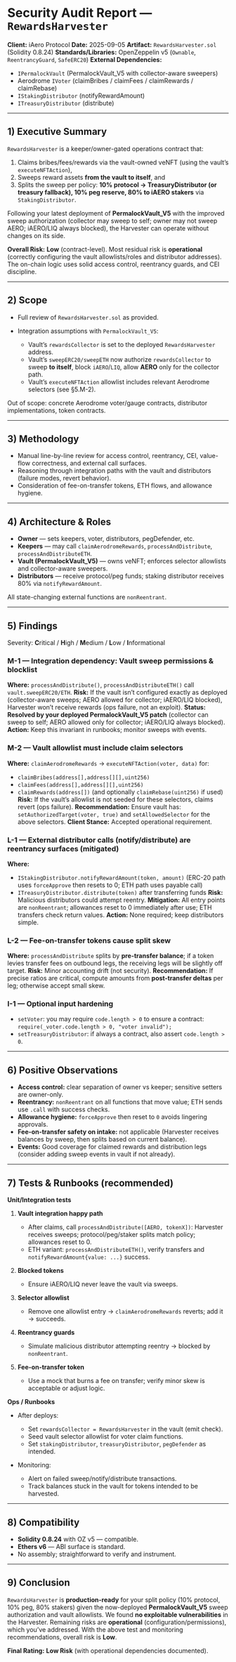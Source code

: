 # Security Audit Report — `RewardsHarvester`

**Client:** iAero Protocol
**Date:** 2025-09-05
**Artifact:** `RewardsHarvester.sol` (Solidity 0.8.24)
**Standards/Libraries:** OpenZeppelin v5 (`Ownable`, `ReentrancyGuard`, `SafeERC20`)
**External Dependencies:**

* `IPermalockVault` (PermalockVault\_V5 with collector-aware sweepers)
* Aerodrome `IVoter` (claimBribes / claimFees / claimRewards / claimRebase)
* `IStakingDistributor` (notifyRewardAmount)
* `ITreasuryDistributor` (distribute)

---

## 1) Executive Summary

`RewardsHarvester` is a keeper/owner-gated operations contract that:

1. Claims bribes/fees/rewards via the vault-owned veNFT (using the vault’s `executeNFTAction`),
2. Sweeps reward assets **from the vault to itself**, and
3. Splits the sweep per policy: **10% protocol → TreasuryDistributor (or treasury fallback), 10% peg reserve, 80% to iAERO stakers** via `StakingDistributor`.

Following your latest deployment of **PermalockVault\_V5** with the improved sweep authorization (collector may sweep to self; owner may not sweep AERO; iAERO/LIQ always blocked), the Harvester can operate without changes on its side.

**Overall Risk:** **Low** (contract-level). Most residual risk is **operational** (correctly configuring the vault allowlists/roles and distributor addresses). The on-chain logic uses solid access control, reentrancy guards, and CEI discipline.

---

## 2) Scope

* Full review of `RewardsHarvester.sol` as provided.
* Integration assumptions with `PermalockVault_V5`:

  * Vault’s `rewardsCollector` is set to the deployed `RewardsHarvester` address.
  * Vault’s `sweepERC20/sweepETH` now authorize `rewardsCollector` to sweep **to itself**, block `iAERO`/`LIQ`, allow **AERO** only for the collector path.
  * Vault’s `executeNFTAction` allowlist includes relevant Aerodrome selectors (see §5.M-2).

Out of scope: concrete Aerodrome voter/gauge contracts, distributor implementations, token contracts.

---

## 3) Methodology

* Manual line-by-line review for access control, reentrancy, CEI, value-flow correctness, and external call surfaces.
* Reasoning through integration paths with the vault and distributors (failure modes, revert behavior).
* Consideration of fee-on-transfer tokens, ETH flows, and allowance hygiene.

---

## 4) Architecture & Roles

* **Owner** — sets keepers, voter, distributors, pegDefender, etc.
* **Keepers** — may call `claimAerodromeRewards`, `processAndDistribute`, `processAndDistributeETH`.
* **Vault (PermalockVault\_V5)** — owns veNFT; enforces selector allowlists and collector-aware sweepers.
* **Distributors** — receive protocol/peg funds; staking distributor receives 80% via `notifyRewardAmount`.

All state-changing external functions are `nonReentrant`.

---

## 5) Findings

Severity: **C**ritical / **H**igh / **M**edium / **L**ow / **I**nformational

### M-1 — Integration dependency: Vault sweep permissions & blocklist

**Where:** `processAndDistribute()`, `processAndDistributeETH()` call `vault.sweepERC20/ETH`.
**Risk:** If the vault isn’t configured exactly as deployed (collector-aware sweeps; AERO allowed for collector; iAERO/LIQ blocked), Harvester won’t receive rewards (ops failure, not an exploit).
**Status:** **Resolved by your deployed PermalockVault\_V5 patch** (collector can sweep to self; AERO allowed only for collector; iAERO/LIQ always blocked).
**Action:** Keep this invariant in runbooks; monitor sweeps with events.

### M-2 — Vault allowlist must include claim selectors

**Where:** `claimAerodromeRewards` → `executeNFTAction(voter, data)` for:

* `claimBribes(address[],address[][],uint256)`
* `claimFees(address[],address[][],uint256)`
* `claimRewards(address[])` (and optionally `claimRebase(uint256)` if used)
  **Risk:** If the vault’s allowlist is not seeded for these selectors, claims revert (ops failure).
  **Recommendation:** Ensure vault has:
  `setAuthorizedTarget(voter, true)` and `setAllowedSelector` for the above selectors.
  **Client Stance:** Accepted operational requirement.

### L-1 — External distributor calls (notify/distribute) are reentrancy surfaces (mitigated)

**Where:**

* `IStakingDistributor.notifyRewardAmount(token, amount)` (ERC-20 path uses `forceApprove` then resets to 0; ETH path uses payable call)
* `ITreasuryDistributor.distribute(token)` after transferring funds
  **Risk:** Malicious distributors could attempt reentry.
  **Mitigation:** All entry points are `nonReentrant`; allowances reset to 0 immediately after use; ETH transfers check return values.
  **Action:** None required; keep distributors simple.

### L-2 — Fee-on-transfer tokens cause split skew

**Where:** `processAndDistribute` splits by **pre-transfer balance**; if a token levies transfer fees on outbound legs, the receiving legs will be slightly off target.
**Risk:** Minor accounting drift (not security).
**Recommendation:** If precise ratios are critical, compute amounts from **post-transfer deltas** per leg; otherwise accept small skew.

### I-1 — Optional input hardening

* `setVoter`: you may require `code.length > 0` to ensure a contract: `require(_voter.code.length > 0, "voter invalid");`
* `setTreasuryDistributor`: if always a contract, also assert `code.length > 0`.

---

## 6) Positive Observations

* **Access control:** clear separation of owner vs keeper; sensitive setters are owner-only.
* **Reentrancy:** `nonReentrant` on all functions that move value; ETH sends use `.call` with success checks.
* **Allowance hygiene:** `forceApprove` then reset to `0` avoids lingering approvals.
* **Fee-on-transfer safety on intake:** not applicable (Harvester receives balances by sweep, then splits based on current balance).
* **Events:** Good coverage for claimed rewards and distribution legs (consider adding sweep events in vault if not already).

---

## 7) Tests & Runbooks (recommended)

**Unit/Integration tests**

1. **Vault integration happy path**

   * After claims, call `processAndDistribute([AERO, tokenX])`: Harvester receives sweeps; protocol/peg/staker splits match policy; allowances reset to 0.
   * ETH variant: `processAndDistributeETH()`, verify transfers and `notifyRewardAmount{value: ...}` success.
2. **Blocked tokens**

   * Ensure iAERO/LIQ never leave the vault via sweeps.
3. **Selector allowlist**

   * Remove one allowlist entry → `claimAerodromeRewards` reverts; add it → succeeds.
4. **Reentrancy guards**

   * Simulate malicious distributor attempting reentry → blocked by `nonReentrant`.
5. **Fee-on-transfer token**

   * Use a mock that burns a fee on transfer; verify minor skew is acceptable or adjust logic.

**Ops / Runbooks**

* After deploys:

  * Set `rewardsCollector = RewardsHarvester` in the vault (emit check).
  * Seed vault selector allowlist for voter claim functions.
  * Set `stakingDistributor`, `treasuryDistributor`, `pegDefender` as intended.
* Monitoring:

  * Alert on failed sweep/notify/distribute transactions.
  * Track balances stuck in the vault for tokens intended to be harvested.

---

## 8) Compatibility

* **Solidity 0.8.24** with OZ v5 — compatible.
* **Ethers v6** — ABI surface is standard.
* No assembly; straightforward to verify and instrument.

---

## 9) Conclusion

`RewardsHarvester` is **production-ready** for your split policy (10% protocol, 10% peg, 80% stakers) given the now-deployed **PermalockVault\_V5** sweep authorization and vault allowlists. We found **no exploitable vulnerabilities** in the Harvester. Remaining risks are **operational** (configuration/permissions), which you’ve addressed. With the above test and monitoring recommendations, overall risk is **Low**.

**Final Rating:** **Low Risk** (with operational dependencies documented).
